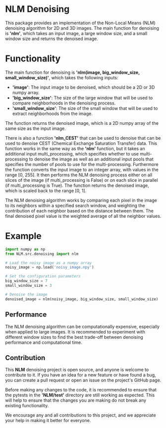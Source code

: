 # NLM Denoising

This package provides an implementation of the Non-Local Means (NLM) denoising algorithm for 2D and 3D images. The main function for denoising is **'nlm'**, which takes an input image, a large window size, and a small window size and returns the denoised image.

# Functionality
The main function for denoising is **'nlm(image, big_window_size, small_window_size)'**, which takes the following inputs:

- **'image'**: The input image to be denoised, which should be a 2D or 3D numpy array.
- **'big_window_size'**: The size of the large window that will be used to compare neighborhoods in the denoising process.
- **'small_window_size'**: The size of the small window that will be used to extract neighborhoods from the image.

The function returns the denoised image, which is a 2D numpy array of the same size as the input image.

There is also a function **'nlm_CEST'** that can be used to denoise that can be used to denoise CEST (Chemical Exchange Saturation Transfer) data. This function works in the same way as the **'nlm'** function, but it takes an additional input multi_processing, which specifies whether to use multi-processing to denoise the image as well as an additional input pools that specifies the number of pools to use for the multi-processing. Furthermore the function converts the input image to an integer array, with values in the range [0, 255]. It then performs the NLM denoising process either on all slices of the image (if multi_processing is False) or on each slice in parallel (if multi_processing is True). The function returns the denoised image, which is scaled back to the range [0, 1].

The NLM denoising algorithm works by comparing each pixel in the image to its neighbors within a specified search window, and weighting the contribution of each neighbor based on the distance between them. The final denoised pixel value is the weighted average of all the neighbor values.

# Example

````python
import numpy as np
from NLM.src.denoising import nlm

# Load the noisy image as a numpy array
noisy_image = np.load('noisy_image.npy')

# Set the configuration parameters
big_window_size = 7
small_window_size = 3

# Denoise the image
denoised_image = nlm(noisy_image, big_window_size, small_window_size)
````

## Performance

The NLM denoising algorithm can be computationally expensive, especially when applied to large images. It is recommended to experiment with different window sizes to find the best trade-off between denoising performance and computational time.

## Contribution

This **NLM** denoising project is open source, and anyone is welcome to contribute to it. If you have an idea for a new feature or have found a bug, you can create a pull request or open an issue on the project's GitHub page.

Before making any changes to the code, it is recommended to ensure that the pytests in the **'NLM/test'** directory are still working as expected. This will help to ensure that the changes you are making do not break any existing functionality.

We encourage any and all contributions to this project, and we appreciate your help in making it better for everyone.